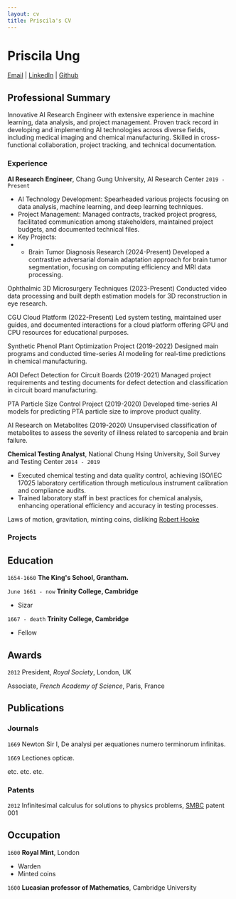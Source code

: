 ```yaml
---
layout: cv
title: Priscila's CV
---
```

# Priscila Ung
<div id="webaddress">
<a href="pici9218@gmail.com">Email</a>
| <a href="https://www.linkedin.com/in/priscilaung">LinkedIn</a>
| <a href="https://github.com/Poopogen">Github</a> 
</div>


## Professional Summary
Innovative AI Research Engineer with extensive experience in machine learning, data analysis, and project management. Proven track record in developing and implementing AI technologies across diverse fields, including medical imaging and chemical manufacturing. Skilled in cross-functional collaboration, project tracking, and technical documentation.

### Experience

__AI Research Engineer__, Chang Gung University, AI Research Center
`2019 - Present` 
- AI Technology Development: Spearheaded various projects focusing on data analysis, machine learning, and deep learning techniques.
- Project Management: Managed contracts, tracked project progress, facilitated communication among stakeholders, maintained project budgets, and documented technical files.
- Key Projects:
- - Brain Tumor Diagnosis Research (2024-Present)
  Developed a contrastive adversarial domain adaptation approach for brain tumor segmentation, focusing on computing efficiency and MRI data processing.

Ophthalmic 3D Microsurgery Techniques (2023-Present)
Conducted video data processing and built depth estimation models for 3D reconstruction in eye research.

CGU Cloud Platform (2022-Present)
Led system testing, maintained user guides, and documented interactions for a cloud platform offering GPU and CPU resources for educational purposes.

Synthetic Phenol Plant Optimization Project (2019-2022)
Designed main programs and conducted time-series AI modeling for real-time predictions in chemical manufacturing.

AOI Defect Detection for Circuit Boards (2019-2021)
Managed project requirements and testing documents for defect detection and classification in circuit board manufacturing.

PTA Particle Size Control Project (2019-2020)
Developed time-series AI models for predicting PTA particle size to improve product quality.

AI Research on Metabolites (2019-2020)
Unsupervised classification of metabolites to assess the severity of illness related to sarcopenia and brain failure.

__Chemical Testing Analyst__, National Chung Hsing University, Soil Survey and Testing Center
`2014 - 2019`
- Executed chemical testing and data quality control, achieving ISO/IEC 17025 laboratory certification through meticulous instrument calibration and compliance audits.
- Trained laboratory staff in best practices for chemical analysis, enhancing operational efficiency and accuracy in testing processes.


Laws of motion, gravitation, minting coins, disliking [Robert Hooke](http://en.wikipedia.org/wiki/Robert_Hooke)


### Projects




## Education

`1654-1660`
__The King's School, Grantham.__

`June 1661 - now`
__Trinity College, Cambridge__

- Sizar

`1667 - death`
__Trinity College, Cambridge__

- Fellow



## Awards

`2012`
President, *Royal Society*, London, UK

Associate, *French Academy of Science*, Paris, France



## Publications

<!-- A list is also available [online](http://scholar.google.co.uk/citations?user=LTOTl0YAAAAJ) -->

### Journals

`1669`
Newton Sir I, De analysi per æquationes numero terminorum infinitas. 

`1669`
Lectiones opticæ.

etc. etc. etc.

### Patents

`2012`
Infinitesimal calculus for solutions to physics problems, [SMBC](http://www.techdirt.com/articles/20121011/09312820678/if-patents-had-been-around-time-newton.shtml) patent 001


## Occupation

`1600`
__Royal Mint__, London

- Warden
- Minted coins

`1600`
__Lucasian professor of Mathematics__, Cambridge University



<!-- ### Footer

Last updated: May 2013 -->


